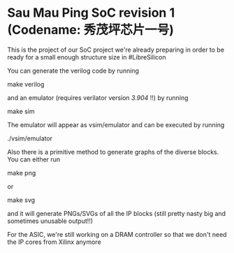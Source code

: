 # Sau Mau Ping SoC revision 1 (Codename: 秀茂坪芯片一号)
This is the project of our SoC project we're already preparing in order to be ready
for a small enough structure size in #LibreSilicon

You can generate the verilog code by running

make verilog

and an emulator (requires verilator version *3.904* !!) by running

make sim

The emulator will appear as vsim/emulator and can be executed by running

./vsim/emulator

Also there is a primitive method to generate graphs of the diverse blocks. You can either run

make png

or

make svg

and it will generate PNGs/SVGs of all the IP blocks (still pretty nasty big and sometimes unusable output!!)

For the ASIC, we're still working on a DRAM controller so that we don't need the IP cores from Xilinx anymore
